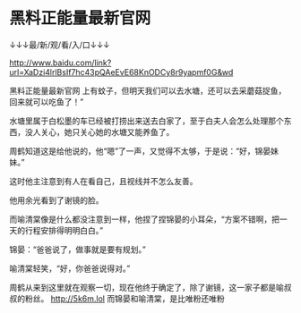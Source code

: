 # 黑料正能量最新官网

↓↓↓最/新/观/看/入/口↓↓↓

http://www.baidu.com/link?url=XaDzi4lrlBsIf7hc43pQAeEvE68KnODCy8r9yapmf0G&wd

黑料正能量最新官网
上有蚊子，但明天我们可以去水塘，还可以去采蘑菇捉鱼，回来就可以吃鱼了！”

水塘里属于白松墨的车已经被打捞出来送去白家了，至于白夫人会怎么处理那个东西，没人关心，她只关心她的水塘又能养鱼了。

周鹤知道这是给他说的，他“嗯”了一声，又觉得不太够，于是说：“好，锦晏妹妹。”

这时他主注意到有人在看自己，且视线并不怎么友善。

他用余光看到了谢镜的脸。

而喻清棠像是什么都没注意到一样，他捏了捏锦晏的小耳朵，“方案不错啊，把一天的行程安排得明明白白。”

锦晏：“爸爸说了，做事就是要有规划。”

喻清棠轻笑，“好，你爸爸说得对。”

周鹤从来到这里就在观察一切，现在他终于确定了，除了谢镜，这一家子都是喻叔叔的粉丝。
http://5k6m.lol
而锦晏和喻清棠，是比唯粉还唯粉
